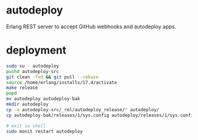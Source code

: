 autodeploy
==========

Erlang REST server to accept GitHub webhooks and autodeploy apps.

deployment
==========

```sh
sudo su - autodeploy
pushd autodeploy-src
git clean -fxd && git pull --rebase
source /home/erlang/installs/17.4/activate
make release
popd
mv autodeploy autodeploy-bak
mkdir autodeploy
cp -a autodeploy-src/_rel/autodeploy_release/* autodeploy/
cp autodeploy-bak/releases/1/sys.config autodeploy/releases/1/sys.config

# exit su shell
sudo monit restart autodeploy
```

